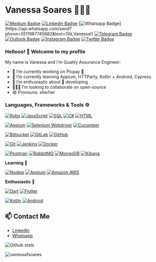 # Vanessa Soares 👩🏻‍💻

[![Medium Badge](https://img.shields.io/badge/-Medium-000000?style=flat-square&labelColor=000000&logo=Medium&link=https://medium.com/@vanessa_soares/)](https://medium.com/vanessa_soares/)
[![Linkedin Badge](https://img.shields.io/badge/-LinkedIn-blue?style=flat-square&logo=Linkedin&logoColor=white&link=https://www.linkedin.com/in/rebeccamanzi/)](https://www.linkedin.com/in/vanessafsoares/)
[![Whatsapp Badge](https://img.shields.io/badge/-Whatsapp-4CA143?style=flat-square&labelColor=4CA143&logo=whatsapp&logoColor=white&link=https://api.whatsapp.com/send?phone=5511987745682&text=Olá,Vanessa!)](https://api.whatsapp.com/send?phone=5511987745682&text=Olá,Vanessa!)
[![Telegram Badge](https://img.shields.io/badge/-Telegram-1ca0f1?style=flat-square&labelColor=1ca0f1&logo=telegram&logoColor=white&link=https://t.me/vanessafsoares)](https://t.me/vanessafsoares)
[![Outlook Badge](https://img.shields.io/badge/-Outlook-0072c6?style=flat-square&logo=microsoft&logoColor=white&link=mailto:vanessafsoares@hotmail.com)](mailto:vanessafsoares@hotmail.com)
[![Instagram Badge](https://img.shields.io/badge/-Instagram-833AB4?style=flat-square&labelColor=833AB4&logo=instagram&logoColor=white&link=https://www.instagram.com/codepwr/)](https://www.instagram.com/d4rklipstick/)
[![Twitter Badge](https://img.shields.io/badge/-Twitter-1ca0f1?style=flat-square&labelColor=1ca0f1&logo=twitter&logoColor=white&link=https://twitter.com/lgdbittencourt)](https://twitter.com/d4rklipstick)

### Hellooo! 👋 Welcome to my profile

My name is Vanessa and i'm Quality Assurance Engineer:

- 🔭 I’m currently working on Picpay 💚
- 📖 I’m currently learning Appium, HTTParty, Kotlin + Android, Cypress
- 🤩 I’m enthusiastic about 📲 developing
- 👩🏻‍💻 I’m looking to collaborate on open-source
- 😄 Pronouns: she/her

### Languages, Frameworks & Tools ⚙️

[![Ruby](https://img.shields.io/badge/-Ruby-red?style=flat-square&logo=ruby&link=https://www.ruby-lang.org/)](https://www.ruby-lang.org/)
[![JavaScript](https://img.shields.io/badge/-JavaScript-black?style=flat-square&logo=javascript&link=https://www.javascript.com/)](https://www.javascript.com/)
[![SQL](https://img.shields.io/badge/-SQL-orange?style=flat-square&logo=oracle&link=https://github.com/vanessafsoares/)](https://github.com/vanessafsoares/)
[![C#](https://img.shields.io/badge/-Csharp-00599C?style=flat-square&logo=csharp#&link=https://github.com/vanessafsoares/)](https://github.com/vanessafsoares/)
[![HTML](https://img.shields.io/badge/-HTML-E34F26?style=flat-square&logo=html5&logoColor=white&link=https://github.com/vanessafsoares/)](https://github.com/vanessafsoares/)

[![Appium](https://img.shields.io/badge/-Appium-purple?style=flat-square&logo=appium&link=https://github.com/vanessafsoares/)](https://github.com/vanessafsoares/)
[![Selenium Webdriver](https://img.shields.io/badge/-Selenium%20Webdriver-black?style=flat-square&logo=selenium-webdriver&link=https://github.com/vanessafsoares/)](https://github.com/vanessafsoares/)
[![Cucumber](https://img.shields.io/badge/-Cucumber-green?style=flat-square&logo=cucumber&link=https://github.com/vanessafsoares/)](https://github.com/vanessafsoares/)

[![Bitbucket](https://img.shields.io/badge/-Bitbucket-blue?style=flat-square&logo=bitbucket&link=https://github.com/vanessafsoares/)](https://github.com/vanessafsoares/)
[![GitLab](https://img.shields.io/badge/-GitLab-FCA121?style=flat-square&logo=gitlab&link=https://github.com/vanessafsoares/)](https://github.com/vanessafsoares/)
[![GitHub](https://img.shields.io/badge/-GitHub-181717?style=flat-square&logo=github&link=https://github.com/vanessafsoares/)](https://github.com/vanessafsoares/)

[![Git](https://img.shields.io/badge/-Git-black?style=flat-square&logo=git&link=https://github.com/vanessafsoares/)](https://github.com/vanessafsoares/)
[![Jenkins](https://img.shields.io/badge/-Jenkins-white?style=flat-square&logo=jenkins&link=https://github.com/vanessafsoares/)](https://github.com/vanessafsoares/)
[![Docker](https://img.shields.io/badge/-Docker-black?style=flat-square&logo=docker&link=https://github.com/vanessafsoares/)](https://github.com/vanessafsoares/)


[![Postman](https://img.shields.io/badge/-Postman-black?style=flat-square&logo=postman&link=https://github.com/vanessafsoares/)](https://github.com/vanessafsoares/)
[![RabbitMQ](https://img.shields.io/badge/-RabbitMQ-black?style=flat-square&logo=rabbitmq&link=https://github.com/vanessafsoare/s)](https://github.com/vanessafsoares)
[![MongoDB](https://img.shields.io/badge/-MongoDB-black?style=flat-square&logo=mongodb&link=https://github.com/vanessafsoares/)](https://github.com/vanessafsoares/)
[![Kibana](https://img.shields.io/badge/-Kibana-black?style=flat-square&logo=kibana&link=https://github.com/vanessafsoares/)](https://github.com/vanessafsoares/)

**Learning 📖**

[![Nodejs](https://img.shields.io/badge/-Nodejs-black?style=flat-square&logo=Node.js&link=https://github.com/vanessafsoares/)](https://github.com/vanessafsoares/)
[![Appium](https://img.shields.io/badge/Google%20Cloud-black?style=flat-square&logo=google-cloud&link=https:https://github.com/vanessafsoares)](https://github.com/vanessafsoares)
[![Amazon AWS](https://img.shields.io/badge/Amazon%20AWS-232F3E?style=flat-square&logo=amazon-aws&link=https://github.com/vanessafsoares/)](https://github.com/vanessafsoares/)

**Enthusiastic 🤩**

[![Dart](https://img.shields.io/badge/-Dart-0175C2?style=flat-square&logo=dart&link=https://github.com/vanessafsoares/)](https://github.com/vanessafsoares/)
[![Flutter](https://img.shields.io/badge/-Flutter-02569B?style=flat-square&logo=flutter&link=https://github.com/vanessafsoares/)](https://github.com/vanessafsoares/)

[![Kotlin](https://img.shields.io/badge/-Kotlin-purple?style=flat-square&logo=kotlin&link=https://github.com/vanessafsoares/)](https://github.com/vanessafsoares/)
[![Android](https://img.shields.io/badge/-Android-02569B?style=flat-square&logo=android&link=https://github.com/vanessafsoares/)](https://github.com/vanessafsoares/)


## 📫 Contact Me
- [LinkedIn](https://in.linkedin.com/in/vanessafsoares)
- [Whatsapp](https://api.whatsapp.com/send?phone=5511987745682&text=Olá,Vanessa!) 

![Github stats](https://github-readme-stats.vercel.app/api?username=vanessafsoares&hide=["prs","issues"])

<img src="https://komarev.com/ghpvc/?username=vanessafsoares" alt="vanessafsoares" />
